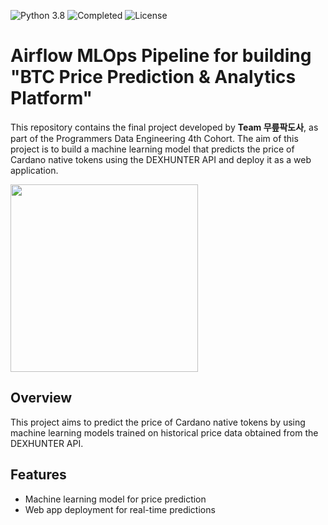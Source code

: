 
![Python 3.8](https://img.shields.io/badge/Python-3.8-blue)
![Completed](https://img.shields.io/badge/Status-Completed-green)
![License](https://img.shields.io/badge/License-All%20Rights%20Reserved-blue)
# Airflow MLOps Pipeline for building "BTC Price Prediction & Analytics Platform"

This repository contains the final project developed by **Team 무릎팍도사**, as part of the Programmers Data Engineering 4th Cohort. The aim of this project is to build a machine learning model that predicts the price of Cardano native tokens using the DEXHUNTER API and deploy it as a web application.

<!-- 크기 조정 -->
<a href="https://www.youtube.com/watch?v=Pyh8T3MzuS8">
    <img src="https://img.youtube.com/vi/Pyh8T3MzuS8/0.jpg" width="300" />
</a>

## Overview
This project aims to predict the price of Cardano native tokens by using machine learning models trained on historical price data obtained from the DEXHUNTER API.

## Features
- Machine learning model for price prediction
- Web app deployment for real-time predictions
